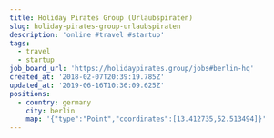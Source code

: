 ```yaml
---
title: Holiday Pirates Group (Urlaubspiraten)
slug: holiday-pirates-group-urlaubspiraten
description: 'online #travel #startup'
tags:
  - travel
  - startup
job_board_url: 'https://holidaypirates.group/jobs#berlin-hq'
created_at: '2018-02-07T20:39:19.785Z'
updated_at: '2019-06-16T10:36:09.625Z'
positions:
  - country: germany
    city: berlin
    map: '{"type":"Point","coordinates":[13.412735,52.513494]}'
---
```


